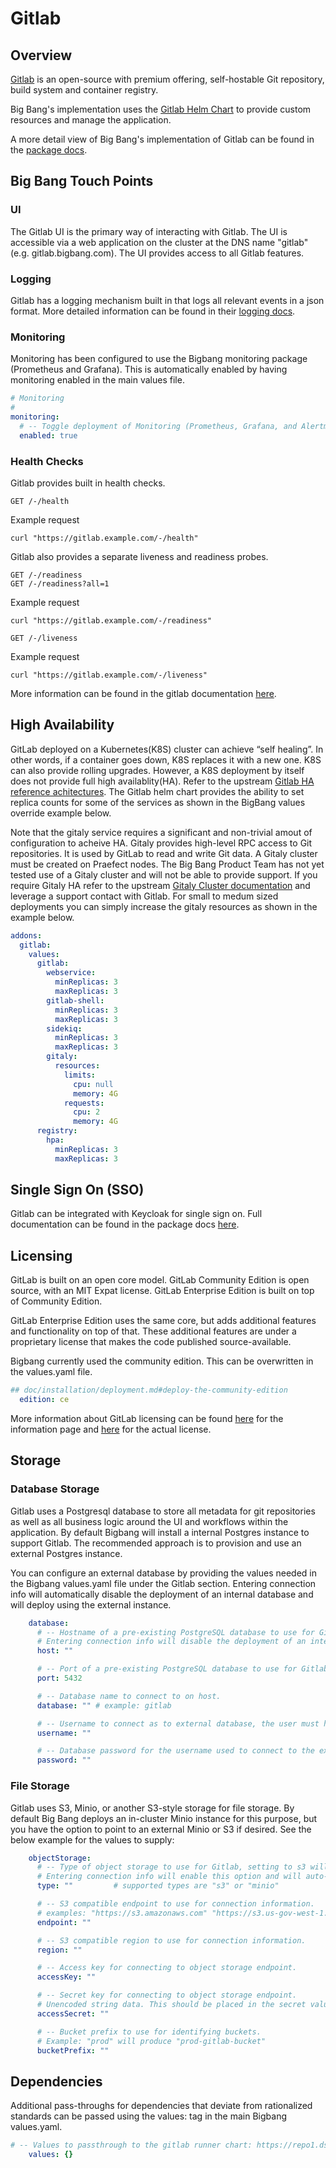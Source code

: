 # Gitlab

## Overview

[Gitlab](https://about.gitlab.com/) is an open-source with premium offering, self-hostable Git repository, build system and container registry.

Big Bang's implementation uses the [Gitlab Helm Chart](https://docs.gitlab.com/charts/) to provide custom resources and manage the application.

A more detail view of Big Bang's implementation of Gitlab can be found in the [package docs](https://repo1.dso.mil/big-bang/product/packages/gitlab/-/tree/main/chart/doc).

## Big Bang Touch Points

### UI

The Gitlab UI is the primary way of interacting with Gitlab. The UI is accessible via a web application on the cluster at the DNS name "gitlab" (e.g. gitlab.bigbang.com). The UI provides access to all Gitlab features.

### Logging

Gitlab has a logging mechanism built in that logs all relevant events in a json format. More detailed information can be found in their [logging docs](https://docs.gitlab.com/ee/administration/logs.html).

### Monitoring

Monitoring has been configured to use the Bigbang monitoring package (Prometheus and Grafana). This is automatically enabled by having monitoring enabled in the main values file.

```yaml
# Monitoring
#
monitoring:
  # -- Toggle deployment of Monitoring (Prometheus, Grafana, and Alertmanager).
  enabled: true

```

### Health Checks

Gitlab provides built in health checks.

```shell
GET /-/health
```

Example request

```shell
curl "https://gitlab.example.com/-/health"
```

Gitlab also provides a separate liveness and readiness probes.

```shell
GET /-/readiness
GET /-/readiness?all=1
```

Example request

```shell
curl "https://gitlab.example.com/-/readiness"
```

```shell
GET /-/liveness
```

Example request

```shell
curl "https://gitlab.example.com/-/liveness"
```

More information can be found in the gitlab documentation [here](https://docs.gitlab.com/ee/user/admin_area/monitoring/health_check.html).

## High Availability

GitLab deployed on a Kubernetes(K8S) cluster can achieve “self healing”. In other words, if a container goes down, K8S replaces it with a new one. K8S can also provide rolling upgrades. However, a K8S deployment by itself does not provide full high availablity(HA). Refer to the upstream [Gitlab HA reference achitectures](https://docs.gitlab.com/ee/administration/reference_architectures/). The Gitlab helm chart provides the ability to set replica counts for some of the services as shown in the BigBang values override example below. 

Note that the gitaly service requires a significant and non-trivial amout of configuration to acheive HA. Gitaly provides high-level RPC access to Git repositories. It is used by GitLab to read and write Git data. A Gitaly cluster must be created on Praefect nodes. The Big Bang Product Team has not yet tested use of a Gitaly cluster and will not be able to provide support. If you require Gitaly HA refer to the upstream [Gitaly Cluster documentation](https://docs.gitlab.com/ee/administration/gitaly/praefect.html) and leverage a support contact with Gitlab. For small to medum sized deployments you can simply increase the gitaly resources as shown in the example below.
```yaml
addons:
  gitlab:
    values:
      gitlab:
        webservice:
          minReplicas: 3
          maxReplicas: 3
        gitlab-shell:
          minReplicas: 3
          maxReplicas: 3
        sidekiq:
          minReplicas: 3
          maxReplicas: 3
        gitaly:
          resources:
            limits:
              cpu: null
              memory: 4G
            requests:
              cpu: 2
              memory: 4G
      registry:
        hpa:
          minReplicas: 3
          maxReplicas: 3
```

## Single Sign On (SSO)

Gitlab can be integrated with Keycloak for single sign on. Full documentation can be found in the package docs [here](https://repo1.dso.mil/big-bang/product/packages/gitlab/-/blob/main/docs/keycloak.md).

## Licensing

GitLab is built on an open core model. GitLab Community Edition is open source, with an MIT Expat license. GitLab Enterprise Edition is built on top of Community Edition.

GitLab Enterprise Edition uses the same core, but adds additional features and functionality on top of that. These additional features are under a proprietary license that makes the code published source-available.

Bigbang currently used the community edition. This can be overwritten in the values.yaml file.

```yaml
## doc/installation/deployment.md#deploy-the-community-edition
  edition: ce
```

More information about GitLab licensing can be found [here](https://about.gitlab.com/install/ce-or-ee/) for the information page and [here](https://gitlab.com/gitlab-org/gitlab/blob/master/LICENSE) for the actual license.

## Storage

### Database Storage

Gitlab uses a Postgresql database to store all metadata for git repositories as well as all business logic around the UI and workflows within the application. By default Bigbang will install a internal Postgres instance to support Gitlab. The recommended approach is to provision and use an external Postgres instance.

You can configure an external database by providing the values needed in the Bigbang values.yaml file under the Gitlab section. Entering connection info will automatically disable the deployment of an internal database and will deploy using the external instance.

```yaml
    database:
      # -- Hostname of a pre-existing PostgreSQL database to use for Gitlab.
      # Entering connection info will disable the deployment of an internal database and will auto-create any required secrets.
      host: ""

      # -- Port of a pre-existing PostgreSQL database to use for Gitlab.
      port: 5432

      # -- Database name to connect to on host.
      database: "" # example: gitlab

      # -- Username to connect as to external database, the user must have all privileges on the database.
      username: ""

      # -- Database password for the username used to connect to the existing database.
      password: ""

```

### File Storage

Gitlab uses S3, Minio, or another S3-style storage for file storage. By default Big Bang deploys an in-cluster Minio instance for this purpose, but you have the option to point to an external Minio or S3 if desired. See the below example for the values to supply:

```yaml
    objectStorage:
      # -- Type of object storage to use for Gitlab, setting to s3 will assume an external, pre-existing object storage is to be used.
      # Entering connection info will enable this option and will auto-create any required secrets
      type: ""         # supported types are "s3" or "minio"

      # -- S3 compatible endpoint to use for connection information.
      # examples: "https://s3.amazonaws.com" "https://s3.us-gov-west-1.amazonaws.com" "http://minio.minio.svc.cluster.local:9000"
      endpoint: ""

      # -- S3 compatible region to use for connection information.
      region: ""

      # -- Access key for connecting to object storage endpoint.
      accessKey: ""

      # -- Secret key for connecting to object storage endpoint.
      # Unencoded string data. This should be placed in the secret values and then encrypted
      accessSecret: ""

      # -- Bucket prefix to use for identifying buckets.
      # Example: "prod" will produce "prod-gitlab-bucket"
      bucketPrefix: ""

```

## Dependencies

Additional pass-throughs for dependencies that deviate from rationalized standards can be passed using the values: tag in the main Bigbang values.yaml.

```yaml
# -- Values to passthrough to the gitlab runner chart: https://repo1.dso.mil/big-bang/product/packages/gitlab-runner.git
    values: {}
```
